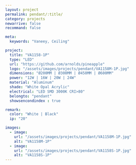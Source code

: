 ```yaml
---
layout: project
permalink: pendant/:title/
category: projects
newarrive: false
recommand: false

meta:
  keywords: "Vaneey, Ceiling"

project:
  title: "VA1158-1P"
  type: "LED"
  url: "https://github.com/arnolds/pineapple"
  logo: "/assets/images/projects/pendant/VA1158M-1P.jpg"
  dimensions: "Ø200MM | Ø300MM | Ø450MM | Ø600MM"
  power: "12W | 16W | 20W | 24W"
  material: "Aluminum"
  shade: "White Opal Acrylic"
  electrical: "LED SMD 3000K CRI>80"
  belongto: "pendant"
  showsencondindex : true

remark:
  color: "White | Black"
  ip: "20"

images:
  - image:
    url: "/assets/images/projects/pendant/VA1158M-1P.jpg"
    alt: "VA1158M-1P"
  - image:
    url: "/assets/images/projects/pendant/VA1158S-1P.jpg"
    alt: "VA1158S-1P"
---
```

